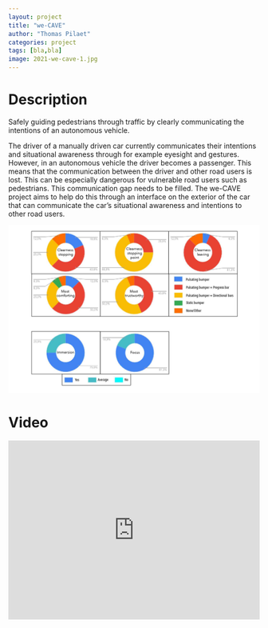 ```yaml
---
layout: project
title: "we-CAVE"
author: "Thomas Pilaet"
categories: project
tags: [bla,bla]
image: 2021-we-cave-1.jpg
---
```


# Description
Safely guiding pedestrians through traffic by clearly communicating the intentions of an autonomous vehicle.

The driver of a manually driven car currently communicates their intentions and situational awareness through for example eyesight and gestures. However, in an autonomous vehicle the driver becomes a passenger. This means that the communication between the driver and other road users is lost. This can be especially dangerous for vulnerable road users such as pedestrians. This communication gap needs to be filled. The we-CAVE project aims to help do this through an interface on the exterior of the car that can communicate the car’s situational awareness and intentions to other road users.

![we-cave](/assets/img/2021-we-cave-2.jpg)

# Video
<iframe style="display:inline-block; border:0px solid #FFF; width: 100%; height: 358px" src="https://www.youtube.com/embed/CAyWN9ba9J8?playlist=CAyWN9ba9J8&loop=1&autoplay=1&mute=1" frameborder="0" allowfullscreen></iframe>
